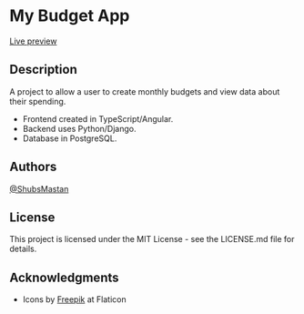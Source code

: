 # My Budget App

[Live preview](https://shubsmastan-my-budget-app.netlify.app)

## Description

A project to allow a user to create monthly budgets and view data about their spending.

- Frontend created in TypeScript/Angular.
- Backend uses Python/Django.
- Database in PostgreSQL.

## Authors

[@ShubsMastan](https://github.com/shubsmastan)

## License

This project is licensed under the MIT License - see the LICENSE.md file for details.

## Acknowledgments

- Icons by [Freepik](https://www.flaticon.com/free-icons/idea) at Flaticon
